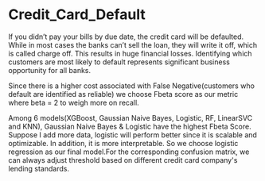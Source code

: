 # Credit_Card_Default

If you didn’t pay your bills by due date, the credit card will be defaulted. While in most cases the banks can’t sell the loan, they will write it off, which is called charge off. This results in huge financial losses. Identifying which customers are most likely to default represents significant business opportunity for all banks. 

Since there is a higher cost associated with False Negative(customers who default are identified as reliable)
we choose Fbeta score as our metric where beta = 2 to weigh more on recall. 

Among 6 models(XGBoost, Gaussian Naive Bayes, Logistic, RF, LinearSVC and KNN), Gaussian Naive Bayes & Logistic have the highest Fbeta Score. Suppose I add more data, logistic will perform better since it is scalable and optimizable. In addition, it is more interpretable. So we choose logistic regression as our final model.For the corresponding confusion matrix, we can always adjust threshold based on different credit card company's lending standards. 

